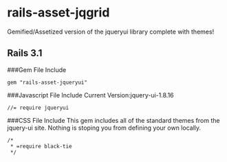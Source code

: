 # rails-asset-jqgrid

Gemified/Assetized version of the jqueryui library complete with themes!

## Rails 3.1

###Gem File Include

    gem "rails-asset-jqueryui"

###Javascript File Include
Current Version:jquery-ui-1.8.16

    //= require jqueryui

###CSS File Include 
This gem includes all of the standard themes from the jquery-ui site. Nothing is stoping you from defining your own locally.

    /*
     * =require black-tie
     */
